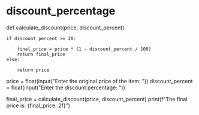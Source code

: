 # discount_percentage

def calculate_discount(price, discount_percent):
  
    if discount_percent >= 20:
       
        final_price = price * (1 - discount_percent / 100)
        return final_price
    else:
       
        return price


price = float(input("Enter the original price of the item: "))
discount_percent = float(input("Enter the discount percentage: "))


final_price = calculate_discount(price, discount_percent)
print(f"The final price is: {final_price:.2f}")
